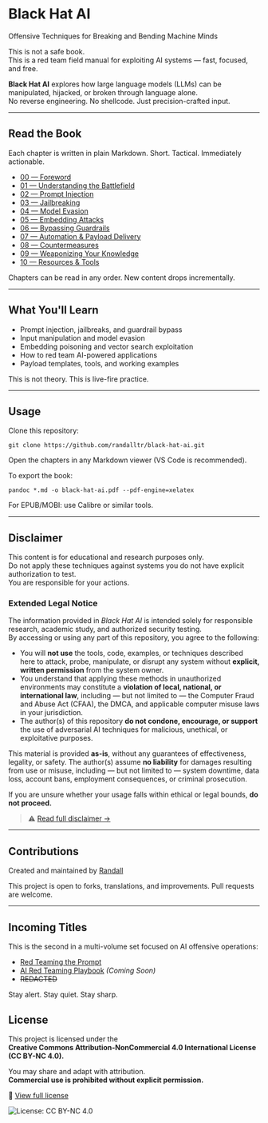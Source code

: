 # Black Hat AI  
Offensive Techniques for Breaking and Bending Machine Minds

This is not a safe book.  
This is a red team field manual for exploiting AI systems — fast, focused, and free.

**Black Hat AI** explores how large language models (LLMs) can be manipulated, hijacked, or broken through language alone.  
No reverse engineering. No shellcode. Just precision-crafted input.

---

## Read the Book

Each chapter is written in plain Markdown. Short. Tactical. Immediately actionable.

- [00 — Foreword](book/00-foreword.md)  
- [01 — Understanding the Battlefield](book/01-battlefield.md)  
- [02 — Prompt Injection](book/02-prompt-injection.md)  
- [03 — Jailbreaking](book/03-jailbreaking.md)  
- [04 — Model Evasion](book/04-model-evasion.md)  
- [05 — Embedding Attacks](book/05-embedding-attacks.md)  
- [06 — Bypassing Guardrails](book/06-bypassing-guardrails.md)  
- [07 — Automation & Payload Delivery](book/07-automation.md)  
- [08 — Countermeasures](book/08-countermeasures.md)  
- [09 — Weaponizing Your Knowledge](book/09-call-to-action.md)  
- [10 — Resources & Tools](book/10-resources.md)

Chapters can be read in any order. New content drops incrementally.

---

## What You'll Learn

- Prompt injection, jailbreaks, and guardrail bypass  
- Input manipulation and model evasion  
- Embedding poisoning and vector search exploitation  
- How to red team AI-powered applications  
- Payload templates, tools, and working examples

This is not theory. This is live-fire practice.

---

## Usage

Clone this repository:

`git clone https://github.com/randalltr/black-hat-ai.git`


Open the chapters in any Markdown viewer (VS Code is recommended).

To export the book:

`pandoc *.md -o black-hat-ai.pdf --pdf-engine=xelatex`


For EPUB/MOBI: use Calibre or similar tools.

---

## Disclaimer

This content is for educational and research purposes only.  
Do not apply these techniques against systems you do not have explicit authorization to test.  
You are responsible for your actions.

### Extended Legal Notice

The information provided in *Black Hat AI* is intended solely for responsible research, academic study, and authorized security testing.  
By accessing or using any part of this repository, you agree to the following:

- You will **not use** the tools, code, examples, or techniques described here to attack, probe, manipulate, or disrupt any system without **explicit, written permission** from the system owner.  
- You understand that applying these methods in unauthorized environments may constitute a **violation of local, national, or international law**, including — but not limited to — the Computer Fraud and Abuse Act (CFAA), the DMCA, and applicable computer misuse laws in your jurisdiction.  
- The author(s) of this repository **do not condone, encourage, or support** the use of adversarial AI techniques for malicious, unethical, or exploitative purposes.

This material is provided **as-is**, without any guarantees of effectiveness, legality, or safety. The author(s) assume **no liability** for damages resulting from use or misuse, including — but not limited to — system downtime, data loss, account bans, employment consequences, or criminal prosecution.

If you are unsure whether your usage falls within ethical or legal bounds, **do not proceed.**

> ⚠️  [Read full disclaimer →](DISCLAIMER.md)

---

## Contributions

Created and maintained by [Randall](https://github.com/randalltr)

This project is open to forks, translations, and improvements. Pull requests are welcome.

---

## Incoming Titles

This is the second in a multi-volume set focused on AI offensive operations:

- [Red Teaming the Prompt](https://github.com/randalltr/red-teaming-the-prompt)
- [AI Red Teaming Playbook](https://github.com/randalltr/ai-red-teaming-playbook) *(Coming Soon)* 
- ~~REDACTED~~ 

Stay alert. Stay quiet. Stay sharp.

## License

This project is licensed under the  
**Creative Commons Attribution-NonCommercial 4.0 International License (CC BY-NC 4.0).**

You may share and adapt with attribution.  
**Commercial use is prohibited without explicit permission.**

🔗 [View full license](https://creativecommons.org/licenses/by-nc/4.0/)

![License: CC BY-NC 4.0](https://img.shields.io/badge/License-CC%20BY--NC%204.0-lightgrey.svg)
